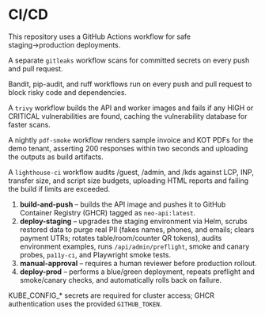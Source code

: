 # CI/CD

This repository uses a GitHub Actions workflow for safe staging→production deployments.

A separate `gitleaks` workflow scans for committed secrets on every push and pull request.

Bandit, pip-audit, and ruff workflows run on every push and pull request to block risky code and dependencies.

A `trivy` workflow builds the API and worker images and fails if any HIGH or CRITICAL vulnerabilities are found, caching the vulnerability database for faster scans.

A nightly `pdf-smoke` workflow renders sample invoice and KOT PDFs for the demo tenant, asserting 200 responses within two seconds and uploading the outputs as build artifacts.

A `lighthouse-ci` workflow audits /guest, /admin, and /kds against LCP, INP, transfer size, and script size budgets, uploading HTML reports and failing the build if limits are exceeded.

1. **build-and-push** – builds the API image and pushes it to GitHub Container Registry (GHCR) tagged as `neo-api:latest`.
2. **deploy-staging** – upgrades the staging environment via Helm, scrubs restored data to purge real PII (fakes names, phones, and emails; clears payment UTRs; rotates table/room/counter QR tokens), audits environment examples, runs `/api/admin/preflight`, smoke and canary probes, `pa11y-ci`, and Playwright smoke tests.
3. **manual-approval** – requires a human reviewer before production rollout.
4. **deploy-prod** – performs a blue/green deployment, repeats preflight and smoke/canary checks, and automatically rolls back on failure.

KUBE_CONFIG_* secrets are required for cluster access; GHCR authentication uses the provided `GITHUB_TOKEN`.
